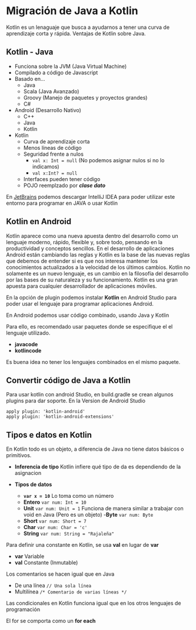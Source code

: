 # Migración de Java a Kotlin

Kotlin es un lenaguaje que busca a ayudarnos a tener una curva de aprendizaje corta y rápida.
Ventajas de Kotlin sobre Java.

## Kotlin - Java

- Funciona sobre la JVM (Java Virtual Machine)
- Compilado a código de Javascript
- Basado en...
  - Java
  - Scala (Java Avanzado)
  - Groovy (Manejo de paquetes y proyectos grandes)
  - C#
- Android (Desarrollo Nativo)
  - C++
  - Java
  - Kotlin
- Kotlin
  - Curva de aprendizaje corta
  - Menos líneas de código
  - Seguridad frente a nulos
    - `val x: Int = null` (No podemos asignar nulos si no lo indicamos)
    - `val x:Int? = null`
  - Interfaces pueden tener código
  - POJO reemplzado por _**clase dato**_

En [JetBrains](https://www.jetbrains.com/es-es/idea/download/) podemos descargar IntelliJ IDEA para poder utilizar este entorno para programar en JAVA o usar Kotlin

## Kotlin en Android

Kotlin aparece como una nueva apuesta dentro del desarrollo como un lenguaje moderno, rápido, flexible y, sobre todo, pensando en la productividad y conceptos sencillos. En el desarrollo de aplicaciones Android están cambiando las reglas y Kotlin es la base de las nuevas reglas que debemos de entender si es que nos interesa mantener los conocimientos actualizados a la velocidad de los últimos cambios. Kotlin no solamente es un nuevo lenguaje, es un cambio en la filosofía del desarrollo por las bases de su naturaleza y su funcionamiento. Kotlin es una gran apuesta para cualquier desarrollador de aplicaciones móviles.

En la opción de plugin podemos instalar **Kotlin** en Android Studio para poder usar el lenguaje para programar aplicaciones Android.

En Android podemos usar código combinado, usando Java y Kotlin

Para ello, es recomendado usar paquetes donde se especifique el el lenguaje utilizado.

- **javacode**
- **kotlincode**

Es buena idea no tener los lenguajes combinados en el mismo paquete.

## Convertir código de Java a Kotlin

Para usar kotlin con android Studio, en build.gradle se crean algunos plugins para dar soporte. En la Version de Android Studio

```
apply plugin: 'kotlin-android'
apply plugin: 'kotlin-android-extensions'
```

## Tipos e datos en Kotlin

En Kotlin todo es un objeto, a diferencia de Java no tiene datos básicos o primitivos.

- **Inferencia de tipo** Kotlin infiere qué tipo de da es dependiendo de la asignacion

- **Tipos de datos**
  - **`var x = 10`** Lo toma como un número
  - **Entero** `var num: Int = 10`
  - **Unit** `var num: Unit = 1` Funciona de manera similar a trabajar con void en Java (Pero es un objeto) -**Byte** `var num: Byte`
  - **Short** `var num: Short = 7`
  - **Char** `var num: Char = 'c'`
  - **String** `var num: String = "Rajaleña"`

Para definir una constante en Kotlin, se usa **val** en lugar de **var**

- **var** Variable
- **val** Constante (Inmutable)

Los comentarios se hacen igual que en Java

- De una línea `// Una sola línea`
- Multilínea `/* Comentario de varias líneas */`

Las condicionales en Kotlin funciona igual que en los otros lenguajes de programación

El for se comporta como un **for each**
